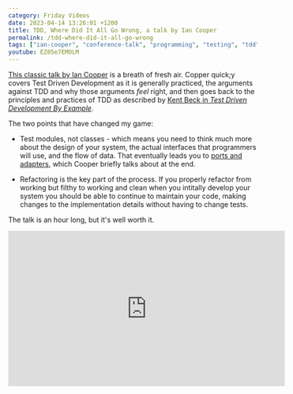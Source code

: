 ```yaml
---
category: Friday Videos
date: 2023-04-14 13:26:01 +1200
title: TDD, Where Did It All Go Wrong, a talk by Ian Cooper
permalink: /tdd-where-did-it-all-go-wrong
tags: ["ian-cooper", "conference-talk", "programming", "testing", "tdd"]
youtube: EZ05e7EMOLM
---
```


[This classic talk by Ian Cooper](https://www.youtube.com/watch?v=EZ05e7EMOLM) is a breath of fresh air. Copper quick;y covers Test Driven Development as it is generally practiced, the arguments against TDD and why those arguments *feel* right, and then goes back to the principles and practices of TDD as described by [Kent Beck in *Test Driven Development By Example*](https://bookshop.org/a/14808/9780321146533).

The two points that have changed my game:

* Test modules, not classes - which means you need to think much more about the design of your system, the actual interfaces that programmers will use, and the flow of data. That eventually leads you to [ports and adapters](https://en.wikipedia.org/wiki/Hexagonal_architecture_(software)), which Cooper briefly talks about at the end.

* Refactoring is the key part of the process. If you properly refactor from working but filthy to working and clean when you intitally develop your system you should be able to continue to maintain your code, making changes to the implementation details without having to change tests.

The talk is an hour long, but it's well worth it.

<iframe width="560" height="315" src="https://www.youtube-nocookie.com/embed/EZ05e7EMOLM?controls=0" title="YouTube video player" frameborder="0" allow="accelerometer; autoplay; clipboard-write; encrypted-media; gyroscope; picture-in-picture" allowfullscreen></iframe>